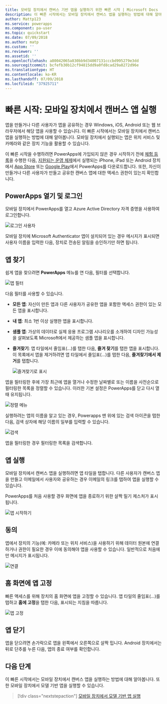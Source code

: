 ```yaml
---
title: 모바일 장치에서 캔버스 기반 앱을 실행하기 위한 빠른 시작 | Microsoft Docs
description: 이 빠른 시작에서는 모바일 장치에서 캔버스 앱을 실행하는 방법에 대해 알아봅니다.
author: Mattp123
ms.service: powerapps
ms.component: pa-user
ms.topic: quickstart
ms.date: 07/09/2018
ms.author: matp
ms.custom: ''
ms.reviewer: ''
ms.assetid: ''
ms.openlocfilehash: a80042065a830bb9d34007131cccbd995279e3dd
ms.sourcegitcommit: bcfefb30b12cf94815dd9a0fd8cad29a8272d96e
ms.translationtype: HT
ms.contentlocale: ko-KR
ms.lasthandoff: 07/09/2018
ms.locfileid: "37925711"
---
```

# <a name="quickstart-run-a-canvas-app-on-a-mobile-device"></a>빠른 시작: 모바일 장치에서 캔버스 앱 실행
앱을 만들거나 다른 사용자가 앱을 공유하는 경우 Windows, iOS, Android 또는 웹 브라우저에서 해당 앱을 사용할 수 있습니다. 이 빠른 시작에서는 모바일 장치에서 캔버스 앱을 실행하는 방법에 대해 알아봅니다. 모바일 장치에서 실행되는 앱은 위치 서비스 및 카메라와 같은 장치 기능을 활용할 수 있습니다.

이 빠른 시작을 수행하려면 PowerApps에 가입되지 않은 경우 시작하기 전에 [체험 등록](https://web.powerapps.com/signup?redirect=marketing&email=)을 수행한 다음, [지원되는 운영 체제](../maker/canvas-apps/limits-and-config.md)에서 실행되는 iPhone, iPad 또는 Android 장치에서 [App Store](https://itunes.apple.com/app/powerapps/id1047318566?mt=8) 또는 [Google Play](https://play.google.com/store/apps/details?id=com.microsoft.msapps)에서 PowerApps를 다운로드합니다. 또한, 자신이 만들거나 다른 사용자가 만들고 공유한 캔버스 앱에 대한 액세스 권한이 있는지 확인합니다.

## <a name="open-powerapps-and-sign-in"></a>PowerApps 열기 및 로그인
모바일 장치에서 PowerApps를 열고 Azure Active Directory 자격 증명을 사용하여 로그인합니다.

![로그인 사용자](./media/run-app-client/run-client-login.png)

모바일 장치에 Microsoft Authenticator 앱이 설치되어 있는 경우 메시지가 표시되면 사용자 이름을 입력한 다음, 장치로 전송된 알림을 승인하기만 하면 됩니다.

## <a name="find-the-app"></a>앱 찾기
쉽게 앱을 찾으려면 **PowerApps** 메뉴를 연 다음, 필터를 선택합니다.

![앱 필터](./media/run-app-client/filter-menu.png)

다음 필터를 사용할 수 있습니다.

* **모든 앱**: 자신이 만든 앱과 다른 사용자가 공유한 앱을 포함한 액세스 권한이 있는 모든 앱을 표시합니다.

* **내 앱**: 최소 1번 이상 실행한 앱을 표시합니다.

* **샘플 앱**: 가상의 데이터로 실제 응용 프로그램 시나리오를 소개하여 디자인 가능성을 살펴보도록 Microsoft에서 제공하는 샘플 앱을 표시합니다.

* **즐겨찾기**: 앱 타일에서 줄임표(...)를 탭한 다음, **즐겨 찾기**를 탭한 앱을 표시합니다. 이 목록에서 앱을 제거하려면 앱 타일에서 줄임표(...)를 탭한 다음, **즐겨찾기에서 제거**를 탭합니다.

    ![즐겨찾기로 표시](./media/run-app-client/favorite.png)

앱을 필터링한 후에 가장 최근에 앱을 열거나 수정한 날짜별로 또는 이름을 사전순으로 필터링한 목록을 정렬할 수 있습니다. 이러한 기본 설정은 PowerApps를 닫고 다시 열 때 유지됩니다.

![정렬 메뉴](./media/run-app-client/sort-menu.png)

실행하려는 앱의 이름을 알고 있는 경우, Powerapps 맨 위에 있는 검색 아이콘을 탭한 다음, 검색 상자에 해당 이름의 일부를 입력할 수 있습니다.

![검색](./media/run-app-client/search.png)

앱을 필터링한 경우 필터링한 목록을 검색합니다.

## <a name="run-an-app"></a>앱 실행
모바일 장치에서 캔버스 앱을 실행하려면 앱 타일을 탭합니다. 다른 사용자가 캔버스 앱을 만들고 이메일에서 사용자와 공유하는 경우 이메일의 링크를 탭하여 앱을 실행할 수 있습니다.

PowerApps를 처음 사용할 경우 화면에 앱을 종료하기 위한 살짝 밀기 제스처가 표시됩니다.

![앱 시작하기](./media/run-app-client/run-client-app.png)

## <a name="give-consent"></a>동의
앱에서 장치의 기능(예: 카메라 또는 위치 서비스)을 사용하기 위해 데이터 원본에 연결하거나 권한이 필요한 경우 이에 동의해야 앱을 사용할 수 있습니다. 일반적으로 처음에만 메시지가 표시됩니다.

![연결](./media/run-app-client/app-connection.png)

## <a name="pin-an-app-to-the-home-screen"></a>홈 화면에 앱 고정
빠른 액세스를 위해 장치의 홈 화면에 앱을 고정할 수 있습니다. 앱 타일의 줄임표(...)를 탭하고 **홈에 고정**을 탭한 다음, 표시되는 지침을 따릅니다.

![앱 고정](./media/run-app-client/run-client-pin.png)

## <a name="close-an-app"></a>앱 닫기
앱을 닫으려면 손가락으로 앱을 왼쪽에서 오른쪽으로 살짝 밉니다. Android 장치에서는 뒤로 단추를 누른 다음, 앱의 종료 여부를 확인합니다.

## <a name="next-steps"></a>다음 단계
이 빠른 시작에서는 모바일 장치에서 캔버스 앱을 실행하는 방법에 대해 알아봅니다. 또한 모바일 장치에서 모델 기반 앱을 실행할 수 있습니다.

> [!div class="nextstepaction"]
> [모바일 장치에서 모델 기반 앱 실행](run-app-client-model-driven.md)
